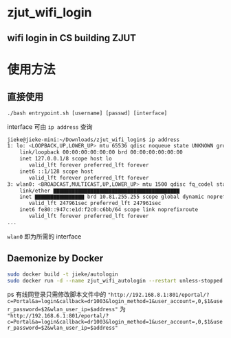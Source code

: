 # zjut_wifi_login
## wifi login in CS building ZJUT

# 使用方法
## 直接使用
`./bash entrypoint.sh [username] [passwd] [interface]`

interface 可由 `ip address` 查询

```sh
jieke@jieke-mini:~/Downloads/zjut_wifi_login$ ip address
1: lo: <LOOPBACK,UP,LOWER_UP> mtu 65536 qdisc noqueue state UNKNOWN group default qlen 1000
    link/loopback 00:00:00:00:00:00 brd 00:00:00:00:00:00
    inet 127.0.0.1/8 scope host lo
       valid_lft forever preferred_lft forever
    inet6 ::1/128 scope host 
       valid_lft forever preferred_lft forever
3: wlan0: <BROADCAST,MULTICAST,UP,LOWER_UP> mtu 1500 qdisc fq_codel state UP group default qlen 1000
    link/ether ▇▇▇▇▇▇▇▇▇▇▇▇▇▇▇▇▇▇▇▇▇▇▇▇▇▇▇▇▇▇▇▇▇▇▇▇▇▇▇▇▇
    inet ▇▇▇▇▇▇▇▇▇▇▇▇▇▇▇▇ brd 10.81.255.255 scope global dynamic noprefixroute wlan0
       valid_lft 247961sec preferred_lft 247961sec
    inet6 fe80::947c:e1d:f2c0:c6bb/64 scope link noprefixroute 
       valid_lft forever preferred_lft forever
...
```
`wlan0` 即为所需的 interface

## Daemonize by Docker
```sh
sudo docker build -t jieke/autologin
sudo docker run -d --name zjut_wifi_autologin --restart unless-stopped --network host jieke/autologin [username] [passwd] [interface]
```

ps 有线网登录只需修改脚本文件中的
`"http://192.168.8.1:801/eportal/?c=Portal&a=login&callback=dr1003&login_method=1&user_account=,0,$1&user_password=$2&wlan_user_ip=$address"`
为
`"http://192.168.6.1:801/eportal/?c=Portal&a=login&callback=dr1003&login_method=1&user_account=,0,$1&user_password=$2&wlan_user_ip=$address"`
